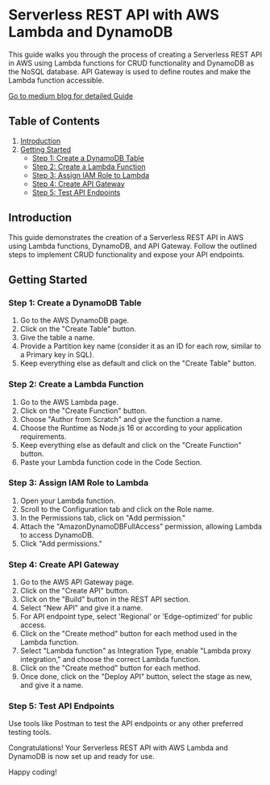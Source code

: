 # Serverless REST API with AWS Lambda and DynamoDB

This guide walks you through the process of creating a Serverless REST API in AWS using Lambda functions for CRUD functionality and DynamoDB as the NoSQL database. API Gateway is used to define routes and make the Lambda function accessible.

[Go to medium blog for detailed Guide](https://medium.com/@anuragabcr/creating-serverless-rest-api-using-aws-lambda-a9aaa462307b)

## Table of Contents

1. [Introduction](#introduction)
2. [Getting Started](#getting-started)
   - [Step 1: Create a DynamoDB Table](#step-1-create-a-dynamodb-table)
   - [Step 2: Create a Lambda Function](#step-2-create-a-lambda-function)
   - [Step 3: Assign IAM Role to Lambda](#step-3-assign-iam-role-to-lambda)
   - [Step 4: Create API Gateway](#step-4-create-api-gateway)
   - [Step 5: Test API Endpoints](#step-5-test-api-endpoints)

## Introduction

This guide demonstrates the creation of a Serverless REST API in AWS using Lambda functions, DynamoDB, and API Gateway. Follow the outlined steps to implement CRUD functionality and expose your API endpoints.

## Getting Started

### Step 1: Create a DynamoDB Table

1. Go to the AWS DynamoDB page.
2. Click on the "Create Table" button.
3. Give the table a name.
4. Provide a Partition key name (consider it as an ID for each row, similar to a Primary key in SQL).
5. Keep everything else as default and click on the "Create Table" button.

### Step 2: Create a Lambda Function

1. Go to the AWS Lambda page.
2. Click on the "Create Function" button.
3. Choose "Author from Scratch" and give the function a name.
4. Choose the Runtime as Node.js 16 or according to your application requirements.
5. Keep everything else as default and click on the "Create Function" button.
6. Paste your Lambda function code in the Code Section.

### Step 3: Assign IAM Role to Lambda

1. Open your Lambda function.
2. Scroll to the Configuration tab and click on the Role name.
3. In the Permissions tab, click on "Add permission."
4. Attach the "AmazonDynamoDBFullAccess" permission, allowing Lambda to access DynamoDB.
5. Click "Add permissions."

### Step 4: Create API Gateway

1. Go to the AWS API Gateway page.
2. Click on the "Create API" button.
3. Click on the "Build" button in the REST API section.
4. Select "New API" and give it a name.
5. For API endpoint type, select 'Regional' or 'Edge-optimized' for public access.
6. Click on the "Create method" button for each method used in the Lambda function.
7. Select "Lambda function" as Integration Type, enable "Lambda proxy integration," and choose the correct Lambda function.
8. Click on the "Create method" button for each method.
9. Once done, click on the "Deploy API" button, select the stage as new, and give it a name.

### Step 5: Test API Endpoints

Use tools like Postman to test the API endpoints or any other preferred testing tools.

Congratulations! Your Serverless REST API with AWS Lambda and DynamoDB is now set up and ready for use.

Happy coding!
